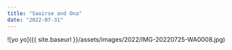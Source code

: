 ```yaml
---
title: "Saoirse and Ona"
date: "2022-07-31"
---
```


![yo yo]({{ site.baseurl }}/assets/images/2022/IMG-20220725-WA0008.jpg)
